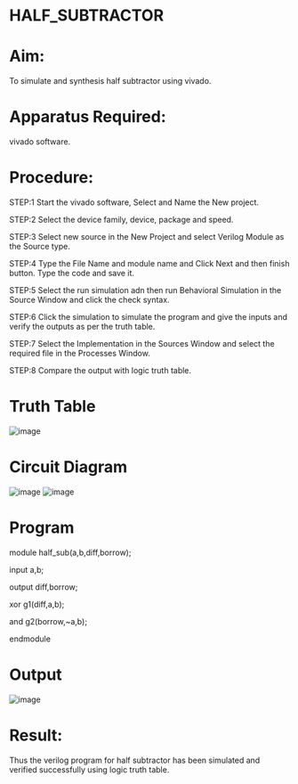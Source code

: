 # HALF_SUBTRACTOR
# Aim:
To simulate and synthesis half subtractor using vivado.

# Apparatus Required:
vivado software.

# Procedure:
STEP:1 Start the vivado software, Select and Name the New project.

STEP:2 Select the device family, device, package and speed. 

STEP:3 Select new source in the New Project and select Verilog Module as the Source type.

STEP:4 Type the File Name and module name and Click Next and then finish button. Type the code and save it. 

STEP:5 Select the run simulation adn then run Behavioral Simulation in the Source Window and click the check syntax.

STEP:6 Click the simulation to simulate the program and give the inputs and verify the outputs as per the truth table. 

STEP:7 Select the Implementation in the Sources Window and select the required file in the Processes Window.

STEP:8 Compare the output with logic truth table. 


# Truth Table
![image](https://github.com/RESMIRNAIR/HALF_SUBTRACTOR/assets/154305926/d0d5980a-6bcf-4ede-a54e-6aae3fb5f5f2)
# Circuit Diagram
![image](https://github.com/RESMIRNAIR/HALF_SUBTRACTOR/assets/154305926/df70da69-5a12-4a0d-ab84-a98dad3f7e70)
![image](https://github.com/RESMIRNAIR/HALF_SUBTRACTOR/assets/154305926/2f2d6a4d-9eda-4165-8579-1d7490b5fe97)

# Program
module half_sub(a,b,diff,borrow);

input a,b; 

output diff,borrow; 

xor g1(diff,a,b);

and g2(borrow,~a,b);

endmodule

# Output
![image](https://github.com/Shaiksushma123/HALF_SUBTRACTOR/assets/159005642/b0c2211b-2828-4b2a-9cf8-e69f82356a6b)

# Result:
Thus the verilog program for half subtractor has been simulated and verified successfully using logic truth table.
